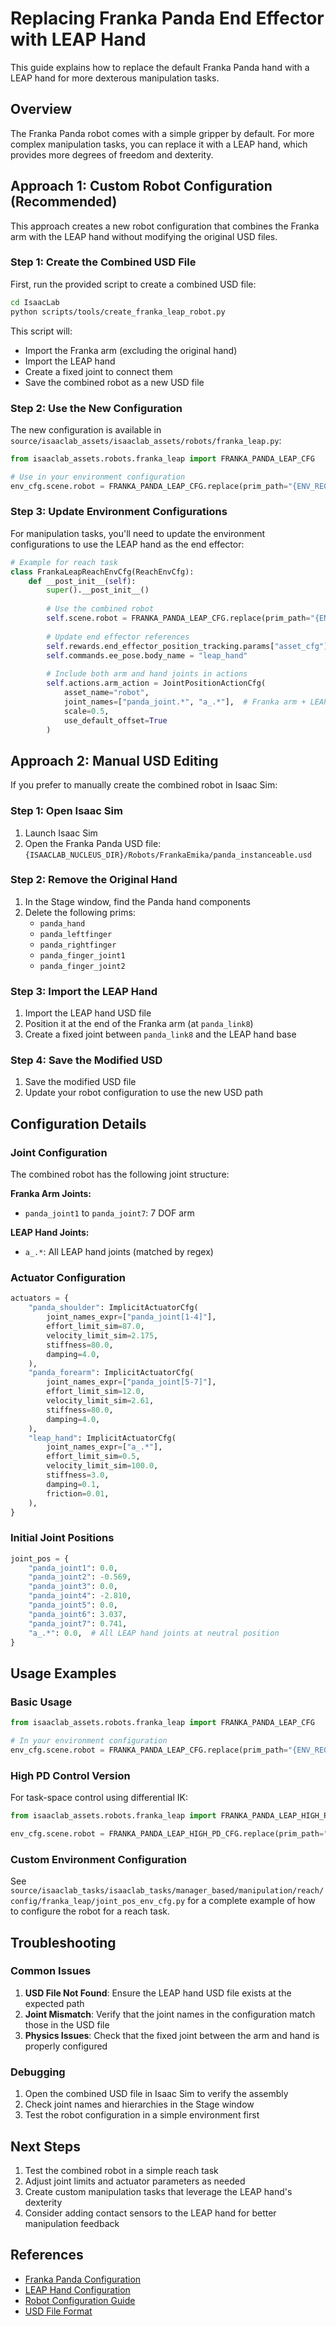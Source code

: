 # Replacing Franka Panda End Effector with LEAP Hand

This guide explains how to replace the default Franka Panda hand with a LEAP hand for more dexterous manipulation tasks.

## Overview

The Franka Panda robot comes with a simple gripper by default. For more complex manipulation tasks, you can replace it with a LEAP hand, which provides more degrees of freedom and dexterity.

## Approach 1: Custom Robot Configuration (Recommended)

This approach creates a new robot configuration that combines the Franka arm with the LEAP hand without modifying the original USD files.

### Step 1: Create the Combined USD File

First, run the provided script to create a combined USD file:

```bash
cd IsaacLab
python scripts/tools/create_franka_leap_robot.py
```

This script will:
- Import the Franka arm (excluding the original hand)
- Import the LEAP hand
- Create a fixed joint to connect them
- Save the combined robot as a new USD file

### Step 2: Use the New Configuration

The new configuration is available in `source/isaaclab_assets/isaaclab_assets/robots/franka_leap.py`:

```python
from isaaclab_assets.robots.franka_leap import FRANKA_PANDA_LEAP_CFG

# Use in your environment configuration
env_cfg.scene.robot = FRANKA_PANDA_LEAP_CFG.replace(prim_path="{ENV_REGEX_NS}/Robot")
```

### Step 3: Update Environment Configurations

For manipulation tasks, you'll need to update the environment configurations to use the LEAP hand as the end effector:

```python
# Example for reach task
class FrankaLeapReachEnvCfg(ReachEnvCfg):
    def __post_init__(self):
        super().__post_init__()
        
        # Use the combined robot
        self.scene.robot = FRANKA_PANDA_LEAP_CFG.replace(prim_path="{ENV_REGEX_NS}/Robot")
        
        # Update end effector references
        self.rewards.end_effector_position_tracking.params["asset_cfg"].body_names = ["leap_hand"]
        self.commands.ee_pose.body_name = "leap_hand"
        
        # Include both arm and hand joints in actions
        self.actions.arm_action = JointPositionActionCfg(
            asset_name="robot", 
            joint_names=["panda_joint.*", "a_.*"],  # Franka arm + LEAP hand joints
            scale=0.5, 
            use_default_offset=True
        )
```

## Approach 2: Manual USD Editing

If you prefer to manually create the combined robot in Isaac Sim:

### Step 1: Open Isaac Sim

1. Launch Isaac Sim
2. Open the Franka Panda USD file: `{ISAACLAB_NUCLEUS_DIR}/Robots/FrankaEmika/panda_instanceable.usd`

### Step 2: Remove the Original Hand

1. In the Stage window, find the Panda hand components
2. Delete the following prims:
   - `panda_hand`
   - `panda_leftfinger`
   - `panda_rightfinger`
   - `panda_finger_joint1`
   - `panda_finger_joint2`

### Step 3: Import the LEAP Hand

1. Import the LEAP hand USD file
2. Position it at the end of the Franka arm (at `panda_link8`)
3. Create a fixed joint between `panda_link8` and the LEAP hand base

### Step 4: Save the Modified USD

1. Save the modified USD file
2. Update your robot configuration to use the new USD path

## Configuration Details

### Joint Configuration

The combined robot has the following joint structure:

**Franka Arm Joints:**
- `panda_joint1` to `panda_joint7`: 7 DOF arm

**LEAP Hand Joints:**
- `a_.*`: All LEAP hand joints (matched by regex)

### Actuator Configuration

```python
actuators = {
    "panda_shoulder": ImplicitActuatorCfg(
        joint_names_expr=["panda_joint[1-4]"],
        effort_limit_sim=87.0,
        velocity_limit_sim=2.175,
        stiffness=80.0,
        damping=4.0,
    ),
    "panda_forearm": ImplicitActuatorCfg(
        joint_names_expr=["panda_joint[5-7]"],
        effort_limit_sim=12.0,
        velocity_limit_sim=2.61,
        stiffness=80.0,
        damping=4.0,
    ),
    "leap_hand": ImplicitActuatorCfg(
        joint_names_expr=["a_.*"],
        effort_limit_sim=0.5,
        velocity_limit_sim=100.0,
        stiffness=3.0,
        damping=0.1,
        friction=0.01,
    ),
}
```

### Initial Joint Positions

```python
joint_pos = {
    "panda_joint1": 0.0,
    "panda_joint2": -0.569,
    "panda_joint3": 0.0,
    "panda_joint4": -2.810,
    "panda_joint5": 0.0,
    "panda_joint6": 3.037,
    "panda_joint7": 0.741,
    "a_.*": 0.0,  # All LEAP hand joints at neutral position
}
```

## Usage Examples

### Basic Usage

```python
from isaaclab_assets.robots.franka_leap import FRANKA_PANDA_LEAP_CFG

# In your environment configuration
env_cfg.scene.robot = FRANKA_PANDA_LEAP_CFG.replace(prim_path="{ENV_REGEX_NS}/Robot")
```

### High PD Control Version

For task-space control using differential IK:

```python
from isaaclab_assets.robots.franka_leap import FRANKA_PANDA_LEAP_HIGH_PD_CFG

env_cfg.scene.robot = FRANKA_PANDA_LEAP_HIGH_PD_CFG.replace(prim_path="{ENV_REGEX_NS}/Robot")
```

### Custom Environment Configuration

See `source/isaaclab_tasks/isaaclab_tasks/manager_based/manipulation/reach/config/franka_leap/joint_pos_env_cfg.py` for a complete example of how to configure the robot for a reach task.

## Troubleshooting

### Common Issues

1. **USD File Not Found**: Ensure the LEAP hand USD file exists at the expected path
2. **Joint Mismatch**: Verify that the joint names in the configuration match those in the USD file
3. **Physics Issues**: Check that the fixed joint between the arm and hand is properly configured

### Debugging

1. Open the combined USD file in Isaac Sim to verify the assembly
2. Check joint names and hierarchies in the Stage window
3. Test the robot configuration in a simple environment first

## Next Steps

1. Test the combined robot in a simple reach task
2. Adjust joint limits and actuator parameters as needed
3. Create custom manipulation tasks that leverage the LEAP hand's dexterity
4. Consider adding contact sensors to the LEAP hand for better manipulation feedback

## References

- [Franka Panda Configuration](../api/lab/robots/franka.md)
- [LEAP Hand Configuration](../api/lab/robots/leap.md)
- [Robot Configuration Guide](../how-to/add_own_library.md)
- [USD File Format](https://openusd.org/release/index.html) 
